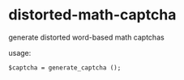 # distorted-math-captcha
generate distorted word-based math captchas

usage:

```
$captcha = generate_captcha ();
```
